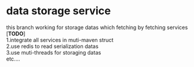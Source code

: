 # data storage service

this branch working for storage datas which fetching by fetching services<br>
[<strong>TODO</strong>]<br>
1.integrate all services in muti-maven struct<br>
2.use redis to read serialization datas<br>
3.use muti-threads for storaging datas<br>
etc....



  
  
